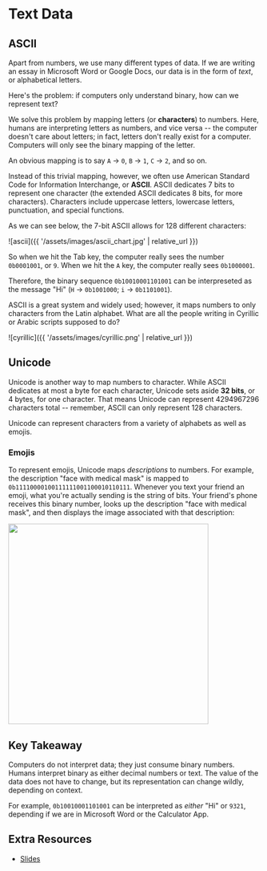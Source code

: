 # Text Data

## ASCII

Apart from numbers, we use many different types of data. If we are writing an essay in Microsoft Word or Google Docs, our data is in the form of *text*, or alphabetical letters.

Here's the problem: if computers only understand binary, how can we represent text?

We solve this problem by mapping letters (or **characters**) to numbers. Here, humans are interpreting letters as numbers, and vice versa -- the computer doesn't care about letters; in fact, letters don't really exist for a computer. Computers will only see the binary mapping of the letter.

An obvious mapping is to say `A` &rarr; `0`, `B` &rarr; `1`, `C` &rarr; `2`, and so on.

Instead of this trivial mapping, however, we often use American Standard Code for Information Interchange, or **ASCII**. ASCII dedicates 7 bits to represent one character (the extended ASCII dedicates 8 bits, for more characters). Characters include uppercase letters, lowercase letters, punctuation, and special functions.

As we can see below, the 7-bit ASCII allows for 128 different characters:

![ascii]({{ '/assets/images/ascii_chart.jpg' | relative_url }})

So when we hit the Tab key, the computer really sees the number `0b0001001`, or `9`. When we hit the `A` key, the computer really sees `0b1000001`.

Therefore, the binary sequence `0b10010001101001` can be interpreseted as the message "Hi" (`H` &rarr; `0b1001000`; `i` &rarr; `0b1101001`).

ASCII is a great system and widely used; however, it maps numbers to only characters from the Latin alphabet. What are all the people writing in Cyrillic or Arabic scripts supposed to do?

![cyrillic]({{ '/assets/images/cyrillic.png' | relative_url }})

## Unicode

Unicode is another way to map numbers to character. While ASCII dedicates at most a byte for each character, Unicode sets aside **32 bits**, or 4 bytes, for one character. That means Unicode can represent 4294967296 characters total -- remember, ASCII can only represent 128 characters.

Unicode can represent characters from a variety of alphabets as well as emojis.

### Emojis

To represent emojis, Unicode maps *descriptions* to numbers. For example, the description "face with medical mask" is mapped to `0b11110000100111111001100010110111`. Whenever you text your friend an emoji, what you're actually sending is the string of bits. Your friend's phone receives this binary number, looks up the description "face with medical mask", and then displays the image associated with that description:

<img src="{{ '/assets/images/medical_mask.png' | relative_url }}" style="width:400px;">

## **Key Takeaway**

Computers do not interpret data; they just consume binary numbers. Humans interpret binary as either decimal numbers or text. The value of the data does not have to change, but its representation can change wildly, depending on context.

For example, `0b10010001101001` can be interpreted as *either* "Hi" or `9321`, depending if we are in Microsoft Word or the Calculator App.

## Extra Resources

* <a href="https://docs.google.com/viewer?url=https://github.com/APCSP-SLCA/slides/raw/main/ascii/slides.pdf" target="_blank">Slides</a>
